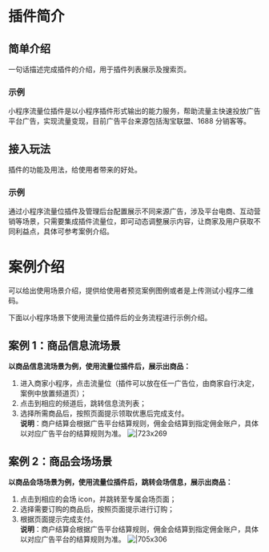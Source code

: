 # 插件简介

## 简单介绍

一句话描述完成插件的介绍，用于插件列表展示及搜索页。

### 示例

小程序流量位插件是以小程序插件形式输出的能力服务，帮助流量主快速投放广告平台广告，实现流量变现，目前广告平台来源包括淘宝联盟、1688 分销客等。

## 接入玩法

插件的功能及用法，给使用者带来的好处。

### 示例

通过小程序流量位插件及管理后台配置展示不同来源广告，涉及平台电商、互动营销等场景，只需要集成插件流量位，即可动态调整展示内容，让商家及用户获取不同利益点，具体可参考案例介绍。

# 案例介绍

可以给出使用场景介绍，提供给使用者预览案例图例或者是上传测试小程序二维码。

下面以小程序场景下使用流量位插件后的业务流程进行示例介绍。

## 案例 1：商品信息流场景

**以商品信息流场景为例，使用流量位插件后，展示出商品：**

1. 进入商家小程序，点击流量位（插件可以放在任一广告位，由商家自行决定，案例中放置频道页）；
1. 点击到相应的频道后，跳转信息流列表；
1. 选择所需商品后，按照页面提示领取优惠后完成支付。<br/> **说明**：商户结算会根据广告平台结算规则，佣金会结算到指定佣金账户，具体以对应广告平台的结算规则为准。 ![|723x269](https://cdn.nlark.com/yuque/0/2022/jpeg/179989/1648625265585-9cef0e13-559f-47c7-a2b5-452e97c57877.jpeg)

## 案例 2：商品会场场景

**以商品会场场景为例，使用流量位插件后，跳转会场信息，展示出商品：**

1. 点击到相应的会场 icon，并跳转至专属会场页面；
1. 选择需要订购的商品后，按照页面提示进行订购；
1. 根据页面提示完成支付。<br /> **说明**：商户结算会根据广告平台结算规则，佣金会结算到指定佣金账户，具体以对应广告平台的结算规则为准。 ![|705x306](https://cdn.nlark.com/yuque/0/2022/jpeg/179989/1648625273387-d8add213-46e1-4e3e-b74d-d5c93705985b.jpeg)
